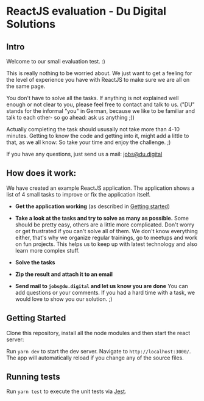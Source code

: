 # ReactJS evaluation - Du Digital Solutions

## Intro

Welcome to our small evaluation test. :)

This is really nothing to be worried about. We just want to get a feeling for the level of experience you have with ReactJS to make sure we are all on the same page.

You don't have to solve all the tasks. If anything is not explained well enough or not clear to you, please feel free to contact and talk to us.
("DU" stands for the informal "you" in German, because we like to be familiar and talk to each other- so go ahead: ask us anything ;))

Actually completing the task should ususally not take more than 4-10 minutes.
Getting to know the code and getting into it, might add a little to that, as we all know:
So take your time and enjoy the challenge. ;)

If you have any questions, just send us a mail: jobs@du.digital

## How does it work:
We have created an example ReactJS application. The application shows a list of 4 small tasks to improve or fix the application itself.

* **Get the application working** (as described in [Getting started](#getting-started))

* **Take a look at the tasks and try to solve as many as possible.**
    Some should be pretty easy, others are a little more complicated.
    Don't worry or get frustrated if you can't solve all of them. We don't know everything either, that's why we organize regular trainings, go to meetups and work on fun projects. This helps us to keep up with latest technology and also learn more complex stuff.
* **Solve the tasks**

* **Zip the result and attach it to an email**

* **Send mail to `jobs@du.digital` and let us know you are done**
  You can add questions or your comments. If you had a hard time with a task, we would love to show you our solution. ;)

## Getting Started

Clone this repository, install all the node modules and then start the react server:

Run `yarn dev` to start the dev server. Navigate to `http://localhost:3000/`. The app will automatically reload if you change any of the source files.

## Running tests

Run `yarn test` to execute the unit tests via [Jest](https://jestjs.io/).
